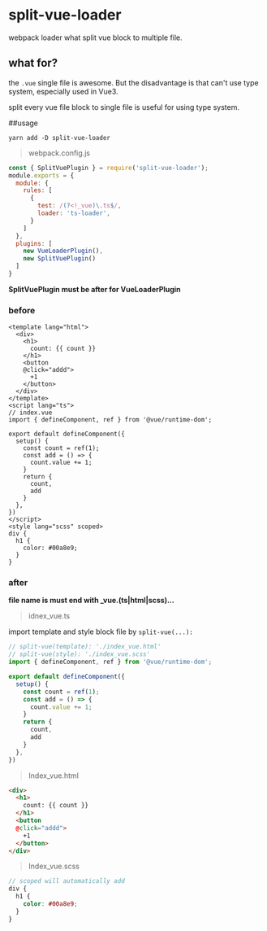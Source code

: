 # split-vue-loader

webpack loader what split vue block to multiple file.

## what for?

the `.vue` single file is awesome. But the disadvantage is that can't use type system, especially used in Vue3.

split every vue file block to single file is useful for using type system.

##usage

`yarn add -D split-vue-loader`

> webpack.config.js

```js
const { SplitVuePlugin } = require('split-vue-loader');
module.exports = {
  module: {
    rules: [
      {
        test: /(?<!_vue)\.ts$/,
        loader: 'ts-loader',
      }
    ]
  },
  plugins: [
    new VueLoaderPlugin(),
    new SplitVuePlugin()
  ]
}
```



**SplitVuePlugin must be after for VueLoaderPlugin**

### before

```vue
<template lang="html">
  <div>
    <h1>
      count: {{ count }}
    </h1>
    <button 
    @click="addd">
      +1
    </button>
  </div>
</template>
<script lang="ts">
// index.vue
import { defineComponent, ref } from '@vue/runtime-dom';

export default defineComponent({
  setup() {
    const count = ref(1);
    const add = () => {
      count.value += 1;
    }
    return {
      count,
      add
    }
  },
})
</script>
<style lang="scss" scoped>
div {
  h1 {
    color: #00a8e9;
  }
}
```

### after

**file name is must end with _vue.(ts|html|scss)...**

> idnex_vue.ts

import template and style block file by `split-vue(...):`

```ts
// split-vue(template): './index_vue.html'
// split-vue(style): './index_vue.scss'
import { defineComponent, ref } from '@vue/runtime-dom';

export default defineComponent({
  setup() {
    const count = ref(1);
    const add = () => {
      count.value += 1;
    }
    return {
      count,
      add
    }
  },
})

```

> Index_vue.html

```html
<div>
  <h1>
    count: {{ count }}
  </h1>
  <button 
  @click="addd">
    +1
  </button>
</div>

```

> Index_vue.scss

```scss
// scoped will automatically add
div {
  h1 {
    color: #00a8e9;
  }
}

```

